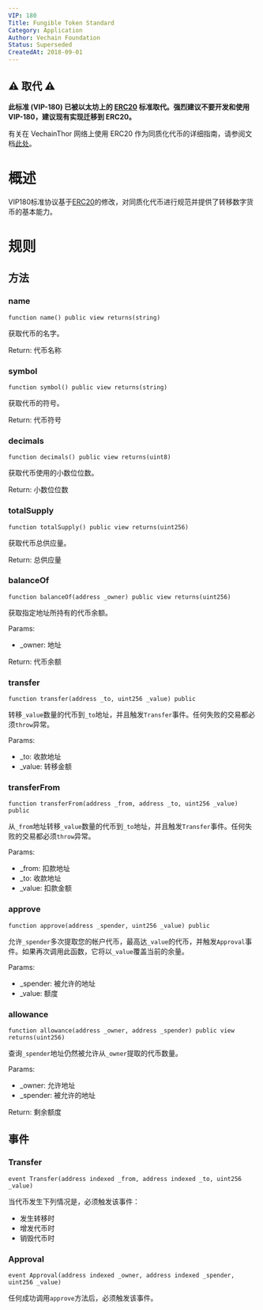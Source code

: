 ```yaml
---
VIP: 180
Title: Fungible Token Standard
Category: Application
Author: Vechain Foundation
Status: Superseded
CreatedAt: 2018-09-01
---
```


## ⚠️ 取代 ⚠️

**此标准 (VIP-180) 已被以太坊上的 [ERC20](https://github.com/ethereum/ERCs/blob/master/ERCS/erc-20.md) 标准取代。强烈建议不要开发和使用 VIP-180，建议现有实现迁移到 ERC20。**

有关在 VechainThor 网络上使用 ERC20 作为同质化代币的详细指南，请参阅文档[此处](https://github.com/ethereum/ERCs/blob/master/ERCS/erc-20.md)。

# 概述

VIP180标准协议基于[ERC20](https://github.com/ethereum/EIPs/blob/master/EIPS/eip-20.md)的修改，对同质化代币进行规范并提供了转移数字货币的基本能力。

# 规则

## 方法

### name

    function name() public view returns(string)

获取代币的名字。

Return: 代币名称


### symbol

    function symbol() public view returns(string)

获取代币的符号。

Return: 代币符号


### decimals

    function decimals() public view returns(uint8)

获取代币使用的小数位位数。

Return: 小数位位数


### totalSupply

    function totalSupply() public view returns(uint256)

获取代币总供应量。

Return: 总供应量


### balanceOf

    function balanceOf(address _owner) public view returns(uint256)

获取指定地址所持有的代币余额。

Params:

+ _owner: 地址

Return: 代币余额


### transfer

    function transfer(address _to, uint256 _value) public

转移`_value`数量的代币到`_to`地址，并且触发`Transfer`事件。任何失败的交易都必须`throw`异常。

Params:

+ _to: 收款地址
+ _value: 转移金额


### transferFrom

    function transferFrom(address _from, address _to, uint256 _value) public

从`_from`地址转移`_value`数量的代币到`_to`地址，并且触发`Transfer`事件。任何失败的交易都必须`throw`异常。

Params:

+ _from: 扣款地址
+ _to: 收款地址
+ _value: 扣款金额


### approve

    function approve(address _spender, uint256 _value) public

允许`_spender`多次提取您的帐户代币，最高达`_value`的代币，并触发`Approval`事件。如果再次调用此函数，它将以`_value`覆盖当前的余量。

Params:

+ _spender: 被允许的地址
+ _value: 额度


### allowance

    function allowance(address _owner, address _spender) public view returns(uint256)

查询`_spender`地址仍然被允许从`_owner`提取的代币数量。

Params:

+ _owner: 允许地址
+ _spender: 被允许的地址

Return: 剩余额度


## 事件

### Transfer

    event Transfer(address indexed _from, address indexed _to, uint256 _value)

当代币发生下列情况是，必须触发该事件：

+ 发生转移时
+ 增发代币时
+ 销毁代币时


### Approval

    event Approval(address indexed _owner, address indexed _spender, uint256 _value)

任何成功调用`approve`方法后，必须触发该事件。
